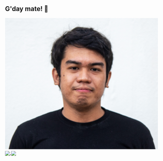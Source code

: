 ## G'day mate! 👋

<!--
**rojpatigdas/rojpatigdas** is a ✨ _special_ ✨ repository because its `README.md` (this file) appears on your GitHub profile.

Here are some ideas to get you started:

- 🔭 I’m currently working on ...
- 🌱 I’m currently learning ...
- 👯 I’m looking to collaborate on ...
- 🤔 I’m looking for help with ...
- 💬 Ask me about ...
- 📫 How to reach me: ...
- 😄 Pronouns: ...
- ⚡ Fun fact: ...
-->

<link rel="stylesheet" href="./style.css">
<img id="me" src="./assets/Roj.png"/>
<a href="https://rojpatigdas.github.io/sample-resume/">
  <img height=200 align="center" src="https://github-readme-stats.vercel.app/api?username=rojpatigdas&show_icons=true&theme=radical" />
</a>
<a href="https://rojpatigdas.github.io/sample-resume/">
  <img height=200 align="center" src="https://github-readme-stats.vercel.app/api/top-langs/?username=rojpatigdas&layout=compact&theme=radical" />
</a>

